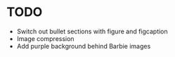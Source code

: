 # TODO

* Switch out bullet sections with figure and figcaption
* Image compression
* Add purple background behind Barbie images